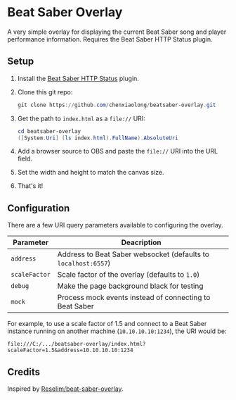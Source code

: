 # Beat Saber Overlay

A very simple overlay for displaying the current Beat Saber song and player performance information. Requires the Beat Saber HTTP Status plugin.

## Setup

1. Install the [Beat Saber HTTP Status](https://github.com/opl-/beatsaber-http-status) plugin.

2. Clone this git repo:

    ```powershell
    git clone https://github.com/chenxiaolong/beatsaber-overlay.git
    ```

3. Get the path to `index.html` as a `file://` URI:

    ```powershell
    cd beatsaber-overlay
    ([System.Uri] (ls index.html).FullName).AbsoluteUri
    ```

4. Add a browser source to OBS and paste the `file://` URI into the URL field.

5. Set the width and height to match the canvas size.

6. That's it!

## Configuration

There are a few URI query parameters available to configuring the overlay.

| Parameter     | Deacription                                                    |
|---------------|----------------------------------------------------------------|
| `address`     | Address to Beat Saber websocket (defaults to `localhost:6557`) |
| `scaleFactor` | Scale factor of the overlay (defaults to `1.0`)                |
| `debug`       | Make the page background black for testing                     |
| `mock`        | Process mock events instead of connecting to Beat Saber        |

For example, to use a scale factor of 1.5 and connect to a Beat Saber instance running on another machine (`10.10.10.10:1234`), the URI would be:

```
file:///C:/.../beatsaber-overlay/index.html?scaleFactor=1.5&address=10.10.10.10:1234
```

## Credits

Inspired by [Reselim/beat-saber-overlay](https://github.com/Reselim/beat-saber-overlay).